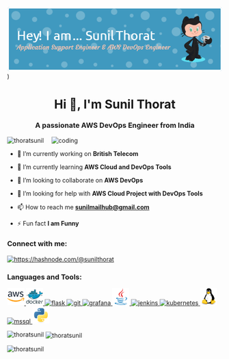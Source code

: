 ![logo](https://github.com/thoratsunil/thoratsunil/blob/main/github-header-image%20(1).png))
<h1 align="center">Hi 👋, I'm Sunil Thorat</h1>
<h3 align="center">A passionate AWS DevOps Engineer from India</h3>

<img align="right" alt="coding" width="400" src="https://github.com/thoratsunil/thoratsunil/assets/147613969/50cb7b87-8c22-4bd7-9272-553b552e0642)](https://media.tenor.com/qJ5evVs-_uUAAAAC/coding.gif">


<p align="left"> <img src="https://komarev.com/ghpvc/?username=thoratsunil&label=Profile%20views&color=0e75b6&style=flat" alt="thoratsunil" /> </p>

- 🔭 I’m currently working on **British Telecom**

- 🌱 I’m currently learning **AWS Cloud and DevOps Tools**

- 👯 I’m looking to collaborate on **AWS DevOps**

- 🤝 I’m looking for help with **AWS Cloud Project with DevOps Tools**

- 📫 How to reach me **sunilmailhub@gmail.com**

- ⚡ Fun fact **I am Funny**

<h3 align="left">Connect with me:</h3>
<p align="left">
<a href="https://hashnode.com/https://hashnode.com/@sunilthorat" target="blank"><img align="center" src="https://raw.githubusercontent.com/rahuldkjain/github-profile-readme-generator/master/src/images/icons/Social/hashnode.svg" alt="https://hashnode.com/@sunilthorat" height="30" width="40" /></a>
</p>

<h3 align="left">Languages and Tools:</h3>
<p align="left"> <a href="https://aws.amazon.com" target="_blank" rel="noreferrer"> <img src="https://raw.githubusercontent.com/devicons/devicon/master/icons/amazonwebservices/amazonwebservices-original-wordmark.svg" alt="aws" width="40" height="40"/> </a> <a href="https://www.docker.com/" target="_blank" rel="noreferrer"> <img src="https://raw.githubusercontent.com/devicons/devicon/master/icons/docker/docker-original-wordmark.svg" alt="docker" width="40" height="40"/> </a> <a href="https://flask.palletsprojects.com/" target="_blank" rel="noreferrer"> <img src="https://www.vectorlogo.zone/logos/pocoo_flask/pocoo_flask-icon.svg" alt="flask" width="40" height="40"/> </a> <a href="https://git-scm.com/" target="_blank" rel="noreferrer"> <img src="https://www.vectorlogo.zone/logos/git-scm/git-scm-icon.svg" alt="git" width="40" height="40"/> </a> <a href="https://grafana.com" target="_blank" rel="noreferrer"> <img src="https://www.vectorlogo.zone/logos/grafana/grafana-icon.svg" alt="grafana" width="40" height="40"/> </a> <a href="https://www.java.com" target="_blank" rel="noreferrer"> <img src="https://raw.githubusercontent.com/devicons/devicon/master/icons/java/java-original.svg" alt="java" width="40" height="40"/> </a> <a href="https://www.jenkins.io" target="_blank" rel="noreferrer"> <img src="https://www.vectorlogo.zone/logos/jenkins/jenkins-icon.svg" alt="jenkins" width="40" height="40"/> </a> <a href="https://kubernetes.io" target="_blank" rel="noreferrer"> <img src="https://www.vectorlogo.zone/logos/kubernetes/kubernetes-icon.svg" alt="kubernetes" width="40" height="40"/> </a> <a href="https://www.linux.org/" target="_blank" rel="noreferrer"> <img src="https://raw.githubusercontent.com/devicons/devicon/master/icons/linux/linux-original.svg" alt="linux" width="40" height="40"/> </a> <a href="https://www.microsoft.com/en-us/sql-server" target="_blank" rel="noreferrer"> <img src="https://www.svgrepo.com/show/303229/microsoft-sql-server-logo.svg" alt="mssql" width="40" height="40"/> </a> <a href="https://www.python.org" target="_blank" rel="noreferrer"> <img src="https://raw.githubusercontent.com/devicons/devicon/master/icons/python/python-original.svg" alt="python" width="40" height="40"/> </a> </p>

<p><img align="left" src="https://github-readme-stats.vercel.app/api/top-langs?username=thoratsunil&show_icons=true&locale=en&layout=compact" alt="thoratsunil" /></p>

<p>&nbsp;<img align="center" src="https://github-readme-stats.vercel.app/api?username=thoratsunil&show_icons=true&locale=en" alt="thoratsunil" /></p>

<p><img align="center" src="https://github-readme-streak-stats.herokuapp.com/?user=thoratsunil&" alt="thoratsunil" /></p>

